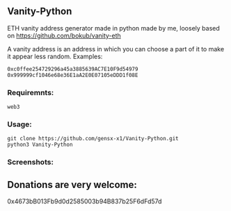 ## Vanity-Python
ETH vanity address generator made in python made by me, loosely based on https://github.com/bokub/vanity-eth

A vanity address is an address in which you can choose a part of it to make it appear less random.
Examples:
```
0xc0ffee254729296a45a3885639AC7E10F9d54979
0x999999cf1046e68e36E1aA2E0E07105eDDD1f08E
```

### Requiremnts:
```
web3
```
### Usage:
```
git clone https://github.com/gensx-x1/Vanity-Python.git
python3 Vanity-Python
```

### Screenshots:


## Donations are very welcome:
0x4673bB013Fb9d0d2585003b94B837b25F6dFd57d
